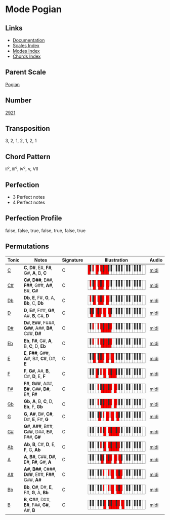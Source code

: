 # Mode Pogian

## Links

- [Documentation](README.md)
- [Scales Index](Scales.md)
- [Modes Index](Modes.md)
- [Chords Index](Chords.md)

## Parent Scale

[Pogian](ScalePogian.md)

## Number

[2921](https://ianring.com/musictheory/scales/2921)

## Transposition

3, 2, 1, 2, 1, 2, 1

## Chord Pattern

ii⁰, iii⁰, iv⁰, v, VII

## Perfection

- 3 Perfect notes
- 4 Perfect notes

## Perfection Profile

false, false, true, false, true, false, true

## Permutations

| Tonic | Notes | Signature | Illustration | Audio |
|-------|-------|-----------|--------------|-------|
| [C](ModeCNaturalPogian.md) | **C**, **D#**, E#, **F#**, G#, **A**, B, **C** | C | ![CNaturalPogian](ModeCNaturalPogian.png) | [midi](https://github.com/edipermadi/music/blob/main/docs/ModeCNaturalPogian.mid?raw=true) |
| [C#](ModeCSharpPogian.md) | **C#**, **D##**, E##, **F##**, G##, **A#**, B#, **C#** | C | ![CSharpPogian](ModeCSharpPogian.png) | [midi](https://github.com/edipermadi/music/blob/main/docs/ModeCSharpPogian.mid?raw=true) |
| [Db](ModeDFlatPogian.md) | **Db**, **E**, F#, **G**, A, **Bb**, C, **Db** | C | ![DFlatPogian](ModeDFlatPogian.png) | [midi](https://github.com/edipermadi/music/blob/main/docs/ModeDFlatPogian.mid?raw=true) |
| [D](ModeDNaturalPogian.md) | **D**, **E#**, F##, **G#**, A#, **B**, C#, **D** | C | ![DNaturalPogian](ModeDNaturalPogian.png) | [midi](https://github.com/edipermadi/music/blob/main/docs/ModeDNaturalPogian.mid?raw=true) |
| [D#](ModeDSharpPogian.md) | **D#**, **E##**, F###, **G##**, A##, **B#**, C##, **D#** | C | ![DSharpPogian](ModeDSharpPogian.png) | [midi](https://github.com/edipermadi/music/blob/main/docs/ModeDSharpPogian.mid?raw=true) |
| [Eb](ModeEFlatPogian.md) | **Eb**, **F#**, G#, **A**, B, **C**, D, **Eb** | C | ![EFlatPogian](ModeEFlatPogian.png) | [midi](https://github.com/edipermadi/music/blob/main/docs/ModeEFlatPogian.mid?raw=true) |
| [E](ModeENaturalPogian.md) | **E**, **F##**, G##, **A#**, B#, **C#**, D#, **E** | C | ![ENaturalPogian](ModeENaturalPogian.png) | [midi](https://github.com/edipermadi/music/blob/main/docs/ModeENaturalPogian.mid?raw=true) |
| [F](ModeFNaturalPogian.md) | **F**, **G#**, A#, **B**, C#, **D**, E, **F** | C | ![FNaturalPogian](ModeFNaturalPogian.png) | [midi](https://github.com/edipermadi/music/blob/main/docs/ModeFNaturalPogian.mid?raw=true) |
| [F#](ModeFSharpPogian.md) | **F#**, **G##**, A##, **B#**, C##, **D#**, E#, **F#** | C | ![FSharpPogian](ModeFSharpPogian.png) | [midi](https://github.com/edipermadi/music/blob/main/docs/ModeFSharpPogian.mid?raw=true) |
| [Gb](ModeGFlatPogian.md) | **Gb**, **A**, B, **C**, D, **Eb**, F, **Gb** | C | ![GFlatPogian](ModeGFlatPogian.png) | [midi](https://github.com/edipermadi/music/blob/main/docs/ModeGFlatPogian.mid?raw=true) |
| [G](ModeGNaturalPogian.md) | **G**, **A#**, B#, **C#**, D#, **E**, F#, **G** | C | ![GNaturalPogian](ModeGNaturalPogian.png) | [midi](https://github.com/edipermadi/music/blob/main/docs/ModeGNaturalPogian.mid?raw=true) |
| [G#](ModeGSharpPogian.md) | **G#**, **A##**, B##, **C##**, D##, **E#**, F##, **G#** | C | ![GSharpPogian](ModeGSharpPogian.png) | [midi](https://github.com/edipermadi/music/blob/main/docs/ModeGSharpPogian.mid?raw=true) |
| [Ab](ModeAFlatPogian.md) | **Ab**, **B**, C#, **D**, E, **F**, G, **Ab** | C | ![AFlatPogian](ModeAFlatPogian.png) | [midi](https://github.com/edipermadi/music/blob/main/docs/ModeAFlatPogian.mid?raw=true) |
| [A](ModeANaturalPogian.md) | **A**, **B#**, C##, **D#**, E#, **F#**, G#, **A** | C | ![ANaturalPogian](ModeANaturalPogian.png) | [midi](https://github.com/edipermadi/music/blob/main/docs/ModeANaturalPogian.mid?raw=true) |
| [A#](ModeASharpPogian.md) | **A#**, **B##**, C###, **D##**, E##, **F##**, G##, **A#** | C | ![ASharpPogian](ModeASharpPogian.png) | [midi](https://github.com/edipermadi/music/blob/main/docs/ModeASharpPogian.mid?raw=true) |
| [Bb](ModeBFlatPogian.md) | **Bb**, **C#**, D#, **E**, F#, **G**, A, **Bb** | C | ![BFlatPogian](ModeBFlatPogian.png) | [midi](https://github.com/edipermadi/music/blob/main/docs/ModeBFlatPogian.mid?raw=true) |
| [B](ModeBNaturalPogian.md) | **B**, **C##**, D##, **E#**, F##, **G#**, A#, **B** | C | ![BNaturalPogian](ModeBNaturalPogian.png) | [midi](https://github.com/edipermadi/music/blob/main/docs/ModeBNaturalPogian.mid?raw=true) |
